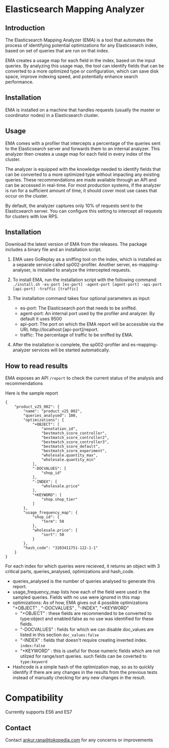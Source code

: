# Elasticsearch Mapping Analyzer
## Introduction
The Elasticsearch Mapping Analyzer (EMA) is a tool that automates the process of identifying potential optimizations for any Elasticsearch index, based on set of queries that are run on that index.

EMA creates a usage map for each field in the index, based on the input queries. By analyzing this usage map, the tool can identify fields that can be converted to a more optimized type or configuration, which can save disk space, improve indexing speed, and potentially enhance search performance.

## Installation
EMA is installed on a machine that handles requests (usually the master or coordinator nodes) in a Elasticsearch cluster.

## Usage
EMA comes with a profiler that intercepts a percentage of the queries sent to the Elasticsearch server and forwards them to an internal analyzer. This analyzer then creates a usage map for each field in every index of the cluster.

The analyzer is equipped with the knowledge needed to identify fields that can be converted to a more optimized type without impacting any existing queries. These recommendations are made available through an API and can be accessed in real-time. For most production systems, if the analyzer is run for a sufficient amount of time, it should cover most use cases that occur on the cluster.

By default, the analyzer captures only 10% of requests sent to the Elasticsearch server. You can configure this setting to intercept all requests for clusters with low RPS.

## Installation
Download the latest version of EMA from the releases. The package includes a binary file and an installation script.

1. EMA uses GoReplay as a sniffing tool on the index, which is installed as a separate service called sp002-profiler. Another server, es-mapping-analyser, is installed to analyze the intercepted requests.
2. To install EMA, run the installation script with the following command:    
    `./install.sh -es-port [es-port] -agent-port [agent-port] -api-port [api-port] -traffic [traffic]`

3. The installation command takes four optional parameters as input:
    * es-port: The Elasticsearch port that needs to be sniffed.
    * agent-port: An internal port used by the profiler and analyzer. By default it uses 9500
    * api-port: The port on which the EMA report will be accessible via the URL http://localhost:[api-port]/report.
    * traffic: The percentage of traffic to be sniffed by EMA.

4. After the installation is complete, the sp002-profiler and es-mapping-analyzer services will be started automatically.


## How to read results
EMA exposes an API `/report` to check the current status of the analysis and recommendations

Here is the sample report
```
{
	"product_v25_002": {
		"name": "product_v25_002",
		"queries_analysed": 100,
		"optimizations": {
			"+OBJECT": [
				"annotation_id",
				"bestmatch_score_controller",
				"bestmatch_score_controller2",
				"bestmatch_score_controller3",
				"bestmatch_score_default",
				"bestmatch_score_experiment",
				"wholesale.quantity_max",
				"wholesale.quantity_min"
			],
			"-DOCVALUES": [
				"shop_id"
			],
			"-INDEX": [
				"wholesale.price"
			],
            "+KEYWORD": [
                "shop.shop_tier"
            ]
		},
		"usage_frequency_map": {
			"shop_id": {
				"term": 50
			},
			"wholesale.price": {
				"sort": 50
			}
		},
		"hash_code": "3203411751-122-1-1"
	}
}
```

For each index for which queries were recieved, it returns an object with 3 critical parts, queries_analysed, optimizations and hash_code. 

* queries_analysed is the number of queries analysed to generate this report. 
* usage_frequency_map lists how each of the field were used in the sampled queries. Fields with no use were ignored in this map
* optimizations: As of how, EMA gives out 4 possible optimizations "+OBJECT" , "-DOCVALUES" , "-INDEX", "+KEYWORD"
    - "+OBJECT" : these fields are recommended to be converted to type:object and enabled:false as no use was identified for these fields.
    - "-DOCVALUES" : fields for which we can disable doc_values are listed in this section `doc_values:false`
    - "-INDEX" : fields that doesn't require creating inverted index. `index:false`
    - "+KEYWORD" : this is useful for those numeric fields which are not utilzed for range/sort queries. such fields can be coverted to `type:keyword`
* Hashcode is a simple hash of the optimization map, so as to quickly identify if there are any changes in the results from the previous tests instead of manually checking for any new changes in the result.


# Compatibility
Currently supports ES6 and ES7


## Contact
Contact ankur.rana@tokopedia.com for any concerns or improvements
